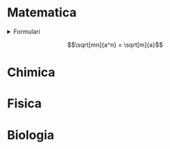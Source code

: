 # Matematica
<details>
  <summary>Formulari</summary>
  
  - il [seguente](https://github.com/DiegoNamkhai/UNIFI/blob/main/FORMULARIO_1.html) formulario contiene:
    - algebra
    - razionalizzazione
    - limiti notevoli
    - derivate elementari e non
  
</details>


$$\sqrt[mn]{a^n} = \sqrt[m]{a}$$



# Chimica

# Fisica

# Biologia


